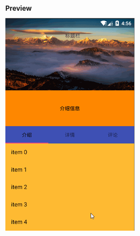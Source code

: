 ## Preview
![效果图](https://github.com/YangShaoXiong/LikeTapTapDetailPage/blob/master/screenshot/pic.gif)
